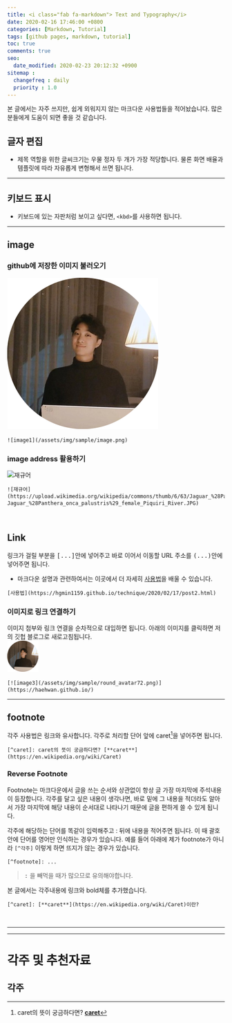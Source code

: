 ```yaml
---
title: <i class="fab fa-markdown"> Text and Typography</i>
date: 2020-02-16 17:46:00 +0800
categories: [Markdown, Tutorial]
tags: [github pages, markdown, tutorial]
toc: true
comments: true
seo:
  date_modified: 2020-02-23 20:12:32 +0900
sitemap :
  changefreq : daily
  priority : 1.0
---
```


본 글에서는 자주 쓰지만, 쉽게 외워지지 않는 마크다운 사용법들을 적어놨습니다. 많은 분들에게 도움이 되면 좋을 것 같습니다.  

## 글자 편집
+ 제목 역할을 위한 글씨크기는 우물 정자 두 개가 가장 적당합니다. 물론 화면 배율과 템플릿에 따라 자유롭게 변형해서 쓰면 됩니다.

***

## 키보드 표시
+ <kbd>키보드</kbd>에 있는 자판처럼 보이고 싶다면, `<kbd>`를 사용하면 됩니다.  

***

## image
### github에 저장한 이미지 불러오기
![image1](/assets/img/sample/round_avatar.png)
```
![image1](/assets/img/sample/image.png)
```
### image address 활용하기
![재규어](https://upload.wikimedia.org/wikipedia/commons/thumb/6/63/Jaguar_%28Panthera_onca_palustris%29_female_Piquiri_River.JPG/375px-Jaguar_%28Panthera_onca_palustris%29_female_Piquiri_River.JPG)
```
![재규어](https://upload.wikimedia.org/wikipedia/commons/thumb/6/63/Jaguar_%28Panthera_onca_palustris%29_female_Piquiri_River.JPG/375px-Jaguar_%28Panthera_onca_palustris%29_female_Piquiri_River.JPG)
```

<br>

## Link
링크가 걸릴 부분을 <kbd>[...]</kbd>안에 넣어주고 바로 이어서 이동할 URL 주소를 <kbd>(...)</kbd>안에 넣어주면 됩니다. 
+ 마크다운 설명과 관련하여서는 이곳에서 더 자세히 [사용법](https://hgmin1159.github.io/technique/2020/02/17/post2.html)을 배울 수 있습니다.

```
[사용법](https://hgmin1159.github.io/technique/2020/02/17/post2.html)  
```

### 이미지로 링크 연결하기
이미지 첨부와 링크 연결을 순차적으로 대입하면 됩니다. 아래의 이미지를 클릭하면 저의 깃헙 블로그로 새로고침됩니다.  
[![](/assets/img/sample/round_avatar72.png)](https://haehwan.github.io/)
```
[![image3](/assets/img/sample/round_avatar72.png)](https://haehwan.github.io/)
```

***

## footnote
각주 사용법은 링크와 유사합니다. 각주로 처리할 단어 앞에 caret[^caret]을 넣어주면 됩니다.  
  
[^caret]: caret의 뜻이 궁금하다면? [**caret**](https://en.wikipedia.org/wiki/Caret)  

```
[^caret]: caret의 뜻이 궁금하다면? [**caret**](https://en.wikipedia.org/wiki/Caret)  
```

### Reverse Footnote
Footnote는 마크다운에서 글을 쓰는 순서와 상관없이 항상 글 가장 마지막에 주석내용이 등장합니다. 각주를 달고 싶은 내용이 생각나면, 바로 밑에 그 내용을 적더라도 알아서 가장 마지막에 해당 내용이 순서대로 나타나기 때문에 글을 편하게 쓸 수 있게 됩니다.  

각주에 해당하는 단어를 똑같이 입력해주고 : 뒤에 내용을 적어주면 됩니다. 이 때 괄호 안에 단어를 영어만 인식하는 경우가 있습니다. 예를 들어 아래에 제가 footnote가 아니라 `[^각주]` 이렇게 하면 뜨지가 않는 경우가 있습니다.
```
[^footnote]: ...
```
> <kbd>:</kbd> 을 빼먹을 때가 많으므로 유의해야합니다.

본 글에서는 각주내용에 링크와 bold체를 추가했습니다.  

```
[^caret]: [**caret**](https://en.wikipedia.org/wiki/Caret)이란?
```

<br>  

***
***
# 각주 및 추천자료

## 각주